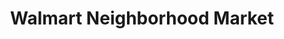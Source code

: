 ---
title: "Walmart Neighborhood Market"
url: /sumter/walmart-neighborhood-market/
shop: supermarket
---